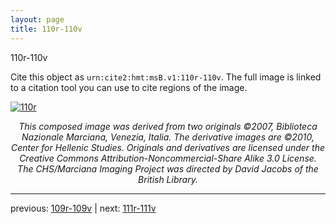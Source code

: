 ```yaml
---
layout: page
title: 110r-110v
---
```


110r-110v

Cite this object as `urn:cite2:hmt:msB.v1:110r-110v`. The full image is linked to a citation tool you can use to cite regions of the image.

[![110r](http://www.homermultitext.org/iipsrv?IIIF=/project/homer/pyramidal/deepzoom/hmt/vbbifolio/v1/vb_109v_110r.tif/full/800,/0/default.jpg)](http://www.homermultitext.org/ict2/?urn=urn:cite2:hmt:vbbifolio.v1:vb_109v_110r) 

<p style="text-align: center; font-style: italic;">This composed image was derived from two originals ©2007, Biblioteca Nazionale Marciana, Venezia, Italia. The derivative images are ©2010, Center for Hellenic Studies. Originals and derivatives are licensed under the Creative Commons Attribution-Noncommercial-Share Alike 3.0 License. The CHS/Marciana Imaging Project was directed by David Jacobs of the British Library.</p>

---

previous: [109r-109v](../109r-109v/) | next: [111r-111v](../111r-111v/)